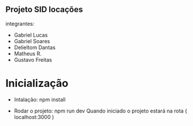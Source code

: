 ## Projeto SID locações
integrantes:
- Gabriel Lucas
- Gabriel Soares
- Delieltom Dantas
- Matheus R.
- Gustavo Freitas

# Inicialização

- Intalação: npm install

- Rodar o projeto: npm run dev
Quando iniciado o projeto estará na rota ( localhost:3000 ) 
